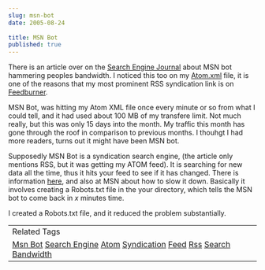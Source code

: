 ```yaml
---
slug: msn-bot
date: 2005-08-24
 
title: MSN Bot
published: true
---
```

There is an article over on the <a href="http://www.searchenginejournal.com/index.php?p=2103">Search Engine Journal</a> about MSN bot hammering peoples bandwidth.  I noticed this too on my <a href="http://www.kinlan.co.uk/Atom.xml">Atom.xml</a> file, it is one of the reasons that my most prominent RSS syndication link is on <a href="http://feeds.feedburner.com/Kinlan">Feedburner</a>.<p />MSN Bot, was hitting my Atom XML file once every minute or so from what I could tell, and it had used about 100 MB of my transfere limit.  Not much really, but this was only 15 days into the month.  My traffic this month has gone through the roof in comparison to previous months.  I thouhgt I had more readers, turns out it might have been MSN bot.<p />Supposedly MSN Bot is a syndication search engine, (the article only mentions RSS, but it was getting my ATOM feed).  It is searching for new data all the time, thus it hits your feed to see if it has changed.  There is information <a href="http://blogs.msdn.com/msnsearch/archive/2005/08/22/454544.aspx">here</a>, and also at MSN about how to slow it down.  Basically it involves creating a Robots.txt file in the your directory, which tells the MSN bot to come back in <em>x</em> minutes time.<p />I created a Robots.txt file, and it reduced the problem substantially.<p /><table class="TechnoratiHead TagHeader">
<tr><td>Related Tags</td></tr>
<tr class="Technorati"><td>
<a href="https://paul.kinlan.me/tags/Msn%20Bot" class="Tag" rel="tag">Msn Bot</a> <a href="https://paul.kinlan.me/tags/Search%20Engine" class="Tag" rel="tag">Search Engine</a> <a href="https://paul.kinlan.me/tags/Atom" class="Tag" rel="tag">Atom</a> <a href="https://paul.kinlan.me/tags/Syndication" class="Tag" rel="tag">Syndication</a> <a href="https://paul.kinlan.me/tags/Feed" class="Tag" rel="tag">Feed</a> <a href="https://paul.kinlan.me/tags/Rss" class="Tag" rel="tag">Rss</a> <a href="https://paul.kinlan.me/tags/Search" class="Tag" rel="tag">Search</a> <a href="https://paul.kinlan.me/tags/Bandwidth" class="Tag" rel="tag">Bandwidth</a>
</td></tr>
</table>

